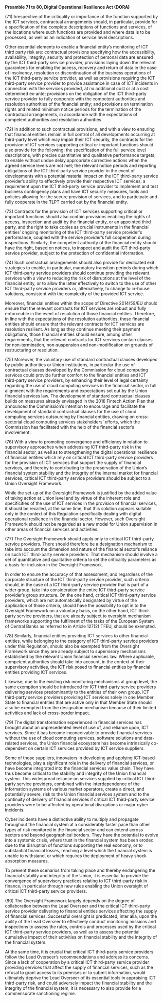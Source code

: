 **Preamble 71 to 80, Digital Operational Resilience Act (DORA)**

  


(71) Irrespective of the criticality or importance of the function supported by the ICT services, contractual arrangements should, in particular, provide for a specification of the complete descriptions of functions and services, of the locations where such functions are provided and where data is to be processed, as well as an indication of service level descriptions. 

Other essential elements to enable a financial entity’s monitoring of ICT third party risk are: contractual provisions specifying how the accessibility, availability, integrity, security and protection of personal data are ensured by the ICT third-party service provider, provisions laying down the relevant guarantees for enabling the access, recovery and return of data in the case of insolvency, resolution or discontinuation of the business operations of the ICT third-party service provider, as well as provisions requiring the ICT third-party service provider to provide assistance in case of ICT incidents in connection with the services provided, at no additional cost or at a cost determined ex-ante; provisions on the obligation of the ICT third-party service provider to fully cooperate with the competent authorities and resolution authorities of the financial entity; and provisions on termination rights and related minimum notice periods for the termination of the contractual arrangements, in accordance with the expectations of competent authorities and resolution authorities.

  


(72) In addition to such contractual provisions, and with a view to ensuring that financial entities remain in full control of all developments occurring at third-party level which may impair their ICT security, the contracts for the provision of ICT services supporting critical or important functions should also provide for the following: the specification of the full service level descriptions, with precise quantitative and qualitative performance targets, to enable without undue delay appropriate corrective actions when the agreed service levels are not met; the relevant notice periods and reporting obligations of the ICT third-party service provider in the event of developments with a potential material impact on the ICT third-party service provider’s ability to effectively provide their respective ICT services; a requirement upon the ICT third-party service provider to implement and test business contingency plans and have ICT security measures, tools and policies allowing for the secure provision of services, and to participate and fully cooperate in the TLPT carried out by the financial entity.

  


(73) Contracts for the provision of ICT services supporting critical or important functions should also contain provisions enabling the rights of access, inspection and audit by the financial entity, or an appointed third party, and the right to take copies as crucial instruments in the financial entities’ ongoing monitoring of the ICT third-party service provider’s performance, coupled with the service provider’s full cooperation during inspections. Similarly, the competent authority of the financial entity should have the right, based on notices, to inspect and audit the ICT third-party service provider, subject to the protection of confidential information.

  


(74) Such contractual arrangements should also provide for dedicated exit strategies to enable, in particular, mandatory transition periods during which ICT third-party service providers should continue providing the relevant services with a view to reducing the risk of disruptions at the level of the financial entity, or to allow the latter effectively to switch to the use of other ICT third-party service providers or, alternatively, to change to in-house solutions, consistent with the complexity of the provided ICT service. 

Moreover, financial entities within the scope of Directive 2014/59/EU should ensure that the relevant contracts for ICT services are robust and fully enforceable in the event of resolution of those financial entities. Therefore, in line with the expectations of the resolution authorities, those financial entities should ensure that the relevant contracts for ICT services are resolution resilient. As long as they continue meeting their payment obligations, those financial entities should ensure, among other requirements, that the relevant contracts for ICT services contain clauses for non-termination, non-suspension and non-modification on grounds of restructuring or resolution.

  


(75) Moreover, the voluntary use of standard contractual clauses developed by public authorities or Union institutions, in particular the use of contractual clauses developed by the Commission for cloud computing services could provide further comfort to the financial entities and ICT third-party service providers, by enhancing their level of legal certainty regarding the use of cloud computing services in the financial sector, in full alignment with the requirements and expectations set out by the Union financial services law. The development of standard contractual clauses builds on measures already envisaged in the 2018 Fintech Action Plan that announced the Commission’s intention to encourage and facilitate the development of standard contractual clauses for the use of cloud computing services outsourcing by financial entities, drawing on cross-sectorial cloud computing services stakeholders’ efforts, which the Commission has facilitated with the help of the financial sector’s involvement.

  


(76) With a view to promoting convergence and efficiency in relation to supervisory approaches when addressing ICT third-party risk in the financial sector, as well as to strengthening the digital operational resilience of financial entities which rely on critical ICT third-party service providers for the provision of ICT services that support the supply of financial services, and thereby to contributing to the preservation of the Union’s financial system stability and the integrity of the internal market for financial services, critical ICT third-party service providers should be subject to a Union Oversight Framework. 

While the set-up of the Oversight Framework is justified by the added value of taking action at Union level and by virtue of the inherent role and specificities of the use of ICT services in the provision of financial services, it should be recalled, at the same time, that this solution appears suitable only in the context of this Regulation specifically dealing with digital operational resilience in the financial sector. However, such Oversight Framework should not be regarded as a new model for Union supervision in other areas of financial services and activities.

  


(77) The Oversight Framework should apply only to critical ICT third-party service providers. There should therefore be a designation mechanism to take into account the dimension and nature of the financial sector’s reliance on such ICT third-party service providers. That mechanism should involve a set of quantitative and qualitative criteria to set the criticality parameters as a basis for inclusion in the Oversight Framework. 

In order to ensure the accuracy of that assessment, and regardless of the corporate structure of the ICT third-party service provider, such criteria should, in the case of a ICT third-party service provider that is part of a wider group, take into consideration the entire ICT third-party service provider’s group structure. On the one hand, critical ICT third-party service providers, which are not automatically designated by virtue of the application of those criteria, should have the possibility to opt in to the Oversight Framework on a voluntary basis, on the other hand, ICT third-party service providers, that are already subject to oversight mechanism frameworks supporting the fulfilment of the tasks of the European System of Central Banks as referred to in Article 127(2) TFEU, should be exempted.

  


(78) Similarly, financial entities providing ICT services to other financial entities, while belonging to the category of ICT third-party service providers under this Regulation, should also be exempted from the Oversight Framework since they are already subject to supervisory mechanisms established by the relevant Union financial services law. Where applicable, competent authorities should take into account, in the context of their supervisory activities, the ICT risk posed to financial entities by financial entities providing ICT services. 

Likewise, due to the existing risk monitoring mechanisms at group level, the same exemption should be introduced for ICT third-party service providers delivering services predominantly to the entities of their own group. ICT third-party service providers providing ICT services solely in one Member State to financial entities that are active only in that Member State should also be exempted from the designation mechanism because of their limited activities and lack of cross-border impact.

  


(79) The digital transformation experienced in financial services has brought about an unprecedented level of use of, and reliance upon, ICT services. Since it has become inconceivable to provide financial services without the use of cloud computing services, software solutions and data-related services, the Union financial ecosystem has become intrinsically co-dependent on certain ICT services provided by ICT service suppliers. 

Some of those suppliers, innovators in developing and applying ICT-based technologies, play a significant role in the delivery of financial services, or have become integrated into the financial services value chain. They have thus become critical to the stability and integrity of the Union financial system. This widespread reliance on services supplied by critical ICT third-party service providers, combined with the interdependence of the information systems of various market operators, create a direct, and potentially severe, risk to the Union financial services system and to the continuity of delivery of financial services if critical ICT third-party service providers were to be affected by operational disruptions or major cyber incidents. 

Cyber incidents have a distinctive ability to multiply and propagate throughout the financial system at a considerably faster pace than other types of risk monitored in the financial sector and can extend across sectors and beyond geographical borders. They have the potential to evolve into a systemic crisis, where trust in the financial system has been eroded due to the disruption of functions supporting the real economy, or to substantial financial losses, reaching a level which the financial system is unable to withstand, or which requires the deployment of heavy shock absorption measures. 

To prevent these scenarios from taking place and thereby endangering the financial stability and integrity of the Union, it is essential to provide the convergence of supervisory practices relating to ICT third-party risk in finance, in particular through new rules enabling the Union oversight of critical ICT third-party service providers.

  


(80) The Oversight Framework largely depends on the degree of collaboration between the Lead Overseer and the critical ICT third-party service provider delivering to financial entities services affecting the supply of financial services. Successful oversight is predicated, inter alia, upon the ability of the Lead Overseer to effectively conduct monitoring missions and inspections to assess the rules, controls and processes used by the critical ICT third-party service providers, as well as to assess the potential cumulative impact of their activities on financial stability and the integrity of the financial system. 

At the same time, it is crucial that critical ICT third-party service providers follow the Lead Overseer’s recommendations and address its concerns. Since a lack of cooperation by a critical ICT third-party service provider providing services that affect the supply of financial services, such as the refusal to grant access to its premises or to submit information, would ultimately deprive the Lead Overseer of its essential tools in appraising ICT third-party risk, and could adversely impact the financial stability and the integrity of the financial system, it is necessary to also provide for a commensurate sanctioning regime.